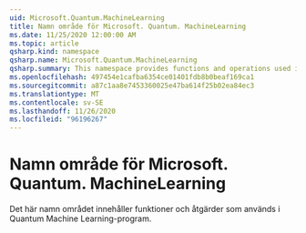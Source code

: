 ```yaml
---
uid: Microsoft.Quantum.MachineLearning
title: Namn område för Microsoft. Quantum. MachineLearning
ms.date: 11/25/2020 12:00:00 AM
ms.topic: article
qsharp.kind: namespace
qsharp.name: Microsoft.Quantum.MachineLearning
qsharp.summary: This namespace provides functions and operations used in quantum machine learning applications.
ms.openlocfilehash: 497454e1cafba6354ce01401fdb8b0beaf169ca1
ms.sourcegitcommit: a87c1aa8e7453360025e47ba614f25b02ea84ec3
ms.translationtype: MT
ms.contentlocale: sv-SE
ms.lasthandoff: 11/26/2020
ms.locfileid: "96196267"
---
```

# <a name="microsoftquantummachinelearning-namespace"></a>Namn område för Microsoft. Quantum. MachineLearning

Det här namn området innehåller funktioner och åtgärder som används i Quantum Machine Learning-program.

